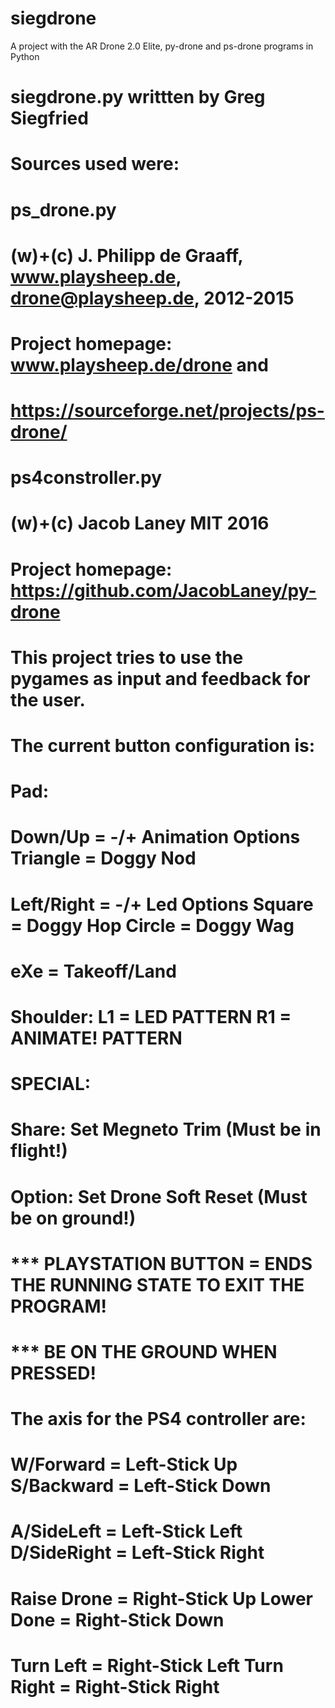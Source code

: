 # siegdrone

A project with the AR Drone 2.0 Elite, py-drone and ps-drone programs in Python

#    siegdrone.py writtten by Greg Siegfried
#    Sources used were:
#         ps_drone.py
#         (w)+(c) J. Philipp de Graaff, www.playsheep.de, drone@playsheep.de, 2012-2015
#         Project homepage: www.playsheep.de/drone and 
#             https://sourceforge.net/projects/ps-drone/
#
#         ps4constroller.py
#         (w)+(c) Jacob Laney MIT 2016
#         Project homepage: https://github.com/JacobLaney/py-drone
#
#    This project tries to use the pygames as input and feedback for the user.
#    The current button configuration is:
#    Pad:
#    Down/Up = -/+ Animation Options             Triangle = Doggy Nod
#    Left/Right = -/+ Led Options       Square = Doggy Hop    Circle = Doggy Wag
#                                                eXe = Takeoff/Land
#
#    Shoulder:    L1 = LED PATTERN        R1 = ANIMATE! PATTERN
#
#    SPECIAL:    
#    Share:    Set Megneto Trim (Must be in flight!)
#    Option:    Set Drone Soft Reset (Must be on ground!)
#    *** PLAYSTATION BUTTON = ENDS THE RUNNING STATE TO EXIT THE PROGRAM!
#                            ***    BE ON THE GROUND WHEN PRESSED!
#
#    The axis for the PS4 controller are:
#        W/Forward = Left-Stick Up    S/Backward = Left-Stick Down
#        A/SideLeft = Left-Stick Left  D/SideRight = Left-Stick Right
#       
#        Raise Drone = Right-Stick Up    Lower Done = Right-Stick Down
#        Turn Left = Right-Stick Left    Turn Right = Right-Stick Right
##
####
######
 

